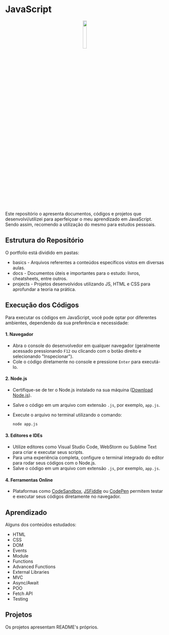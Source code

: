 # JavaScript

<div align="center">
  <img src="https://github.com/user-attachments/assets/daaf2151-061f-41fe-8eed-1a747dead135" style="width: 15%;"/>
</div>
<br>
Este repositório o apresenta documentos, códigos e projetos que desenvolvi/utilizei para aperfeiçoar o meu aprendizado em JavaScript.
Sendo assim, recomendo a utilização do mesmo para estudos pessoais.

## Estrutura do Repositório

O portfolio está dividido em pastas:

- basics - Arquivos referentes a conteúdos específicos vistos em diversas aulas.
- docs - Documentos úteis e importantes para o estudo: livros, cheatsheets, entre outros.
- projects - Projetos desenvolvidos utilizando JS, HTML e CSS para aprofundar a teoria na prática.

## Execução dos Códigos

Para executar os códigos em JavaScript, você pode optar por diferentes ambientes, dependendo da sua preferência e necessidade:

#### 1. Navegador
- Abra o console do desenvolvedor em qualquer navegador (geralmente acessado pressionando `F12` ou clicando com o botão direito e selecionando "Inspecionar").
- Cole o código diretamente no console e pressione `Enter` para executá-lo.

#### 2. Node.js
- Certifique-se de ter o Node.js instalado na sua máquina ([Download Node.js](https://nodejs.org/)).
- Salve o código em um arquivo com extensão `.js`, por exemplo, `app.js`.
- Execute o arquivo no terminal utilizando o comando:
  
  ```bash
  node app.js
  
#### 3. Editores e IDEs
- Utilize editores como Visual Studio Code, WebStorm ou Sublime Text para criar e executar seus scripts.
- Para uma experiência completa, configure o terminal integrado do editor para rodar seus códigos com o Node.js.
- Salve o código em um arquivo com extensão `.js`, por exemplo, `app.js`.

#### 4. Ferramentas Online
- Plataformas como [CodeSandbox](https://codesandbox.io/), [JSFiddle](https://jsfiddle.net/) ou [CodePen](https://codepen.io/) permitem testar e executar seus códigos diretamente no navegador.

## Aprendizado

Alguns dos conteúdos estudados:

- HTML
- CSS
- DOM
- Events
- Module
- Functions
- Advanced Functions
- External Libraries
- MVC
- Async/Await
- POO
- Fetch API
- Testing

## Projetos

Os projetos apresentam README's próprios.
